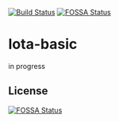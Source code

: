 [![Build Status](https://travis-ci.org/thedewpoint/iotauth.svg?branch=master)](https://travis-ci.org/thedewpoint/iota-basic.svg?branch=master)
[![FOSSA Status](https://app.fossa.io/api/projects/git%2Bgithub.com%2Fthedewpoint%2Fiota-basic.svg?type=shield)](https://app.fossa.io/projects/git%2Bgithub.com%2Fthedewpoint%2Fiota-basic?ref=badge_shield)
# Iota-basic
in progress

## License
[![FOSSA Status](https://app.fossa.io/api/projects/git%2Bgithub.com%2Fthedewpoint%2Fiota-basic.svg?type=large)](https://app.fossa.io/projects/git%2Bgithub.com%2Fthedewpoint%2Fiota-basic?ref=badge_large)